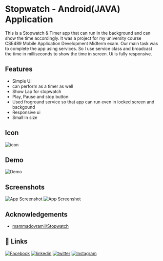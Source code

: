 
# Stopwatch - Android(JAVA) Application

This is a Stopwatch & Timer app that can run in the background and can show the time accordingly. It was a project for my university course CSE489 Mobile Application Development Midterm exam. Our main task was to complete the app using services. So I use service class and broadcast the time in milliseconds to show the time in screen. Ui is fully responsive.


## Features

- Simple Ui
- can perform as a timer as well
- Show Lap for stopwatch
- Play, Pause and stop button
- Used froground service so that app can run even in locked screen and backgound
- Responsive ui
- Small in size

## Icon
![icon](ScreenShot/)


## Demo

![Demo](ScreenShot/)


## Screenshots

![App Screenshot](ScreenShot/)
![App Screenshot](ScreenShot/)


## Acknowledgements

 - [mammadovramil/Stopwatch](https://github.com/mammadovramil/Stopwatch)


## 🔗 Links
[![Facebook](https://img.shields.io/badge/Facebook-1877F2?style=for-the-badge&logo=facebook&logoColor=white)](https://www.facebook.com/c.dipu0/)
[![linkedin](https://img.shields.io/badge/linkedin-0A66C2?style=for-the-badge&logo=linkedin&logoColor=white)](https://www.linkedin.com/in/md-asad-chowdhury-dipu/)
[![twitter](https://img.shields.io/badge/twitter-1DA1F2?style=for-the-badge&logo=twitter&logoColor=white)](https://twitter.com/dipu093)
[![Instagram](https://img.shields.io/badge/Instagram-E4405F?style=for-the-badge&logo=instagram&logoColor=white)](https://www.instagram.com/c.dipu0/)